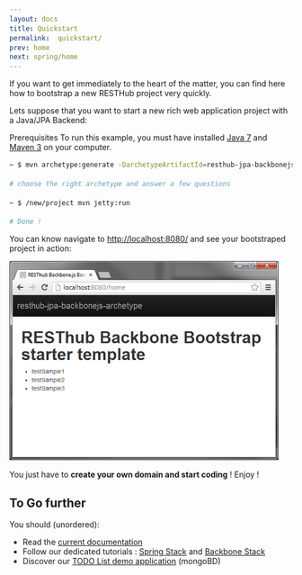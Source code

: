 ```yaml
---
layout: docs
title: Quickstart
permalink:  quickstart/
prev: home
next: spring/home
---
```


If you want to get immediately to the heart of the matter, you can find here how to bootstrap a new
RESTHub project very quickly.

Lets suppose that you want to start a new rich web application project with a Java/JPA Backend:

<div class="alert alert-info">
    <label>Prerequisites</label>
    To run this example, you must have installed <a href="http://java.com/en/download/help/download_options.xml">Java 7</a>
    and <a href="http://maven.apache.org/download.cgi">Maven 3</a> on your computer.
</div>

```bash
~ $ mvn archetype:generate -DarchetypeArtifactId=resthub-jpa-backbonejs-archetype -DarchetypeGroupId=org.resthub -DarchetypeVersion=2.1.4

# choose the right archetype and answer a few questions

~ $ /new/project mvn jetty:run

# Done !
```

You can know navigate to <http://localhost:8080/> and see your bootstraped project in action:

<div class="quickstart">
    <p class="text-center">
        <img src="/assets/img/quickstart.png" alt="RESTHub Quickstart result"/>
    </p>
</div>

You just have to **create your own domain and start coding** ! Enjoy !

## To Go further

You should (unordered):

* Read the [current documentation](spring/home)
* Follow our dedicated tutorials : [Spring Stack](spring/tutorial) and [Backbone Stack](backbone/tutorial)
* Discover our [TODO List demo application](https://github.com/resthub/todo-backbone-example) (mongoBD)